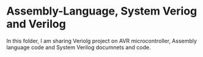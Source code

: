 # Assembly-Language, System Veriog and Verilog

In this folder, I am sharing Veriolg project on AVR microcontroller, Assembly language code and System Verilog documnets and code.
